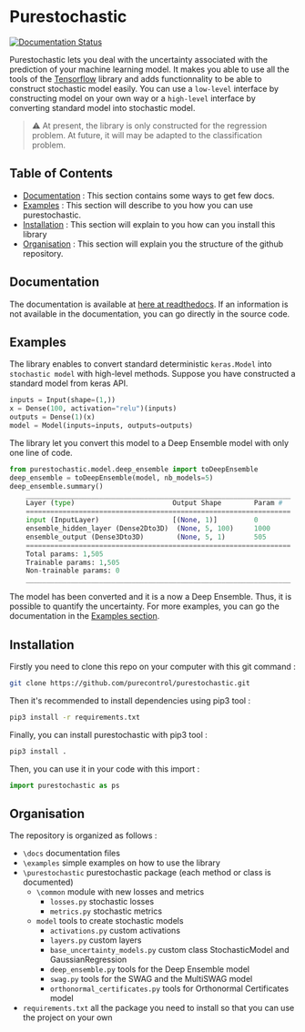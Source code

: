 # Purestochastic

[![Documentation Status](https://readthedocs.org/projects/purestochastic/badge/?version=latest)](https://purestochastic.readthedocs.io/en/latest/?badge=latest)

Purestochastic lets you deal with the uncertainty associated with the prediction of your machine learning model. It makes you able to use all the tools of the [Tensorflow](https://www.tensorflow.org/) library and adds functionnality to be able to construct stochastic model easily. You can use a ``low-level`` interface by constructing model on your own way or a ``high-level`` interface by converting standard model into stochastic model.

> :warning: At present, the library is only constructed for the regression problem. At future, it will may be adapted to the classification problem.

## Table of Contents

- [Documentation](https://github.com/purecontrol/purestochastic#docs) : This section contains some ways to get few docs.
- [Examples](https://github.com/purecontrol/purestochastic#examples) :  This section will describe to you how you can use purestochastic.
- [Installation](https://github.com/purecontrol/purestochastic#installation) : This section will explain to you how can you install this library
- [Organisation](https://github.com/purecontrol/purestochastic#organisation) : This section will explain you the structure of the github repository.

## Documentation

The documentation is available at [here at readthedocs](https://purestochastic.readthedocs.io/en/latest/index.html). If an information is not available in the documentation, you can go directly in the source code.

## Examples

The library enables to convert standard deterministic ``keras.Model`` into ``stochastic model`` with high-level methods. Suppose you have constructed a standard model from keras API.

```python
inputs = Input(shape=(1,))
x = Dense(100, activation="relu")(inputs)
outputs = Dense(1)(x)
model = Model(inputs=inputs, outputs=outputs)
```

The library let you convert this model to a Deep Ensemble model with only one line of code.

```python
from purestochastic.model.deep_ensemble import toDeepEnsemble
deep_ensemble = toDeepEnsemble(model, nb_models=5)
deep_ensemble.summary()
    _________________________________________________________________
    Layer (type)                        Output Shape        Param #   
    =================================================================
    input (InputLayer)                  [(None, 1)]         0                                                            
    ensemble_hidden_layer (Dense2Dto3D)  (None, 5, 100)     1000                                                                                           
    ensemble_output (Dense3Dto3D)        (None, 5, 1)       505                                                                                                                        
    =================================================================
    Total params: 1,505
    Trainable params: 1,505
    Non-trainable params: 0
    _________________________________________________________________
```

The model has been converted and it is a now a Deep Ensemble. Thus, it is possible to quantify the uncertainty. For more examples, you can go the documentation in the [Examples section](https://purestochastic.readthedocs.io/en/latest/examples.html).

## Installation

Firstly you need to clone this repo on your computer with this git command : 

``` bash
git clone https://github.com/purecontrol/purestochastic.git
```

Then it's recommended to install dependencies using pip3 tool :

``` bash
pip3 install -r requirements.txt
```

Finally, you can install purestochastic with pip3 tool :

``` bash
pip3 install .
```

Then, you can use it in your code with this import :

```python
import purestochastic as ps
```

## Organisation

The repository is organized as follows : 

* `\docs` documentation files 
* `\examples` simple examples on how to use the library
* `\purestochastic` purestochastic package (each method or class is documented)
  * `\common` module with new losses and metrics
    * `losses.py` stochastic losses
    * `metrics.py` stochastic metrics
  * `model` tools to create stochastic models
    * `activations.py` custom activations
    * `layers.py` custom layers
    * `base_uncertainty_models.py` custom class StochasticModel and GaussianRegression
    * `deep_ensemble.py` tools for the Deep Ensemble model
    * `swag.py` tools for the SWAG and the MultiSWAG model
    * `orthonormal_certificates.py` tools for Orthonormal Certificates model
* `requirements.txt` all the package you need to install so that you can use the project on your own

